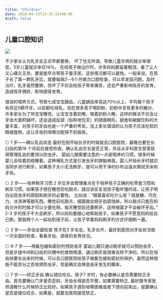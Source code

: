 ```yaml
---
title: "Children"
date: 2018-04-13T14:35:31+08:00
draft: false
---
```

## 儿童口腔知识

![](/img/7.gif)

不少家长认为乳牙反正迟早都要换， 坏了也无所谓，导致儿童牙病的就诊率很低，5岁儿童就诊率仅14％。 在给孩子做治疗时，许多妈妈都留着眼泪，看了让人又心痛又无奈。要是能早点带孩子看牙医，这些情况都可以避免。一般来说，在孩子长了第一颗乳牙后，就要每隔3－6个月做次口腔检查，可以早发现问题，及时治疗。乳牙虽然要换，但坏了不仅会给孩子带来痛苦，还会严重影响恒牙的发育，造成恒牙拥挤，影响颌骨发育。

错误的喂养方式，导致七成宝宝龋齿，儿童龋齿率高达70％以上，平均每个孩子有将近5颗坏牙。以前都吃母乳，现在很多孩子喝奶粉，奶粉中含有更多的糖分，许多家长为了哄宝宝睡觉，让宝宝含着奶嘴，喝着奶粉入睡，这样的做法不仅会让牙齿大面积龋坏，还会造成反颌（俗称地包天）的颌面畸形。甜食和碳酸饮料的大量丰富，对孩子的牙齿也是一个严重的考验，加上家长错误的认为孩子应该吃软的精细食物，这让牙齿的咀嚼功能得不到锻炼。

◎ 1 岁——确认乳齿状态 最好在刚开始长牙的时候就去口腔医院，最晚也要在长臼齿的第18 个月前后接受检查。确认乳齿生长是否正常，并且从牙科医生那里获得管理乳齿的要领以防虫牙。 婴幼儿期需要注意的一点是喂养的习惯。很多时候婴儿会唅着奶瓶睡着。这种哺乳方式是引发虫牙的罪魁祸首。婴儿开始长牙时就应该同步进行刷牙。如果孩子太小无法刷牙，就可以用干净的纱布沾温水擦拭牙床和牙齿。

◎ 2 岁——培养刷牙习惯 2 岁后牙齿管理重点在于培养孩子正确的吃零食习惯和刷牙习惯。如果孩子想在睡觉前吃甜点，就应该反复说孩子能听懂的话，让孩子明白出现虫牙的原因和刷牙的必要性。 比如说：“细菌喜欢吃什么呢？就是糖、巧克力、冰淇淋等甜东西。睡觉前吃甜点，细菌就会把牙齿腐蚀掉，所以甜点只能在妈妈允许的时候才可以少量吃呀。每天睡觉前还要刷牙，这样细菌才不会破坏牙齿。” 2-3 岁的孩子不大会刷牙，所以妈妈要细心地帮助孩子。如果孩子不愿意妈妈给自己刷，那就两个人一起站到镜子前，让孩子学着妈妈刷牙的方式仔细刷一遍。

◎ 3 岁——牙齿全面检查 孩子在3 岁左右，乳牙长齐，最好到医院对牙齿状况做一次全面的检查，看看牙齿、颌骨的发育状况。

◎ 6-7 岁——用氟包被和密封剂预防虫牙 婴幼儿期只通过刷牙就可以预防虫牙，但是牙缝中间和臼齿的凹槽中的食物残渣，通过刷牙是很难去除干净的。所以在恒齿快要长出来的时候，可以去口腔医院给孩子做氟包被和密封剂保护。虽然这种措施不能百分之百地预防虫牙，但是确实会降低虫牙发生的概率。

◎ 7 岁——矫正牙齿 确认错位咬合。孩子7 岁时，有必要确认是否需要矫正牙齿。首先要确认门牙是否歪斜，牙齿长得是否平整，如果需要矫正, 最好跟专家医师请教什么时候矫正比较好。如果孩子遇到咀嚼困难或者下颌向前突出，就要确认是否是错位咬合，如果是，就要去医院接受矫正。